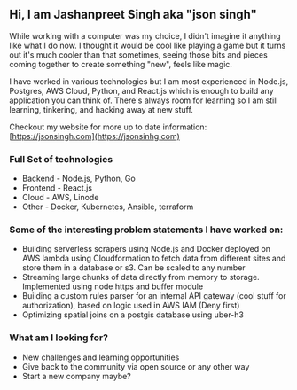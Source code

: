 ## Hi, I am Jashanpreet Singh aka "json singh"

While working with a computer was my choice, I didn't imagine it anything like what I do now. I thought it would be cool like playing a game but it turns out it's much cooler than that sometimes, seeing those bits and pieces coming together to create something "new", feels like magic.

I have worked in various technologies but I am most experienced in Node.js, Postgres, AWS Cloud, Python, and React.js which is enough to build any application you can think of. There's always room for learning so I am still learning, tinkering, and hacking away at new stuff.

Checkout my website for more up to date information: [https://jsonsingh.com](https://jsonsinhg.com)

### Full Set of technologies

- Backend - Node.js, Python, Go
- Frontend - React.js
- Cloud - AWS, Linode
- Other - Docker, Kubernetes, Ansible, terraform

### Some of the interesting problem statements I have worked on:

- Building serverless scrapers using Node.js and Docker deployed on AWS lambda using Cloudformation to fetch data from different sites and store them in a database or s3. Can be scaled to any number
- Streaming large chunks of data directly from memory to storage. Implemented using node https and buffer module
- Building a custom rules parser for an internal API gateway (cool stuff for authorization), based on logic used in AWS IAM (Deny first)
- Optimizing spatial joins on a postgis database using uber-h3

### What am I looking for?

- New challenges and learning opportunities
- Give back to the community via open source or any other way
- Start a new company maybe?
